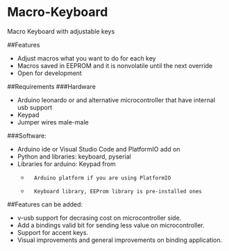 # Macro-Keyboard
Macro Keyboard with adjustable keys

##Features


* Adjust macros what you want to do for each key
* Macros saved in EEPROM and it is nonvolatile until the next override
* Open for development


##Requirements
###Hardware
* Arduino leonardo or and alternative microcontroller that have internal usb support
* Keypad
* Jumper wires male-male

###Software:
* Arduino ide or Visual Studio Code and PlatformIO add on
* Python and libraries: keyboard, pyserial
* Libraries for arduino: Keypad from
	*		Arduino platform if you are using PlatformIO
	*		Keyboard library, EEProm library is pre-installed ones 


##Features can be added: 

* v-usb support for decrasing cost on microcontroller side.
* Add a bindings valid bit for sending less value on microcontroller.
* Support for accent keys.
* Visual improvements and general improvements on binding application.







